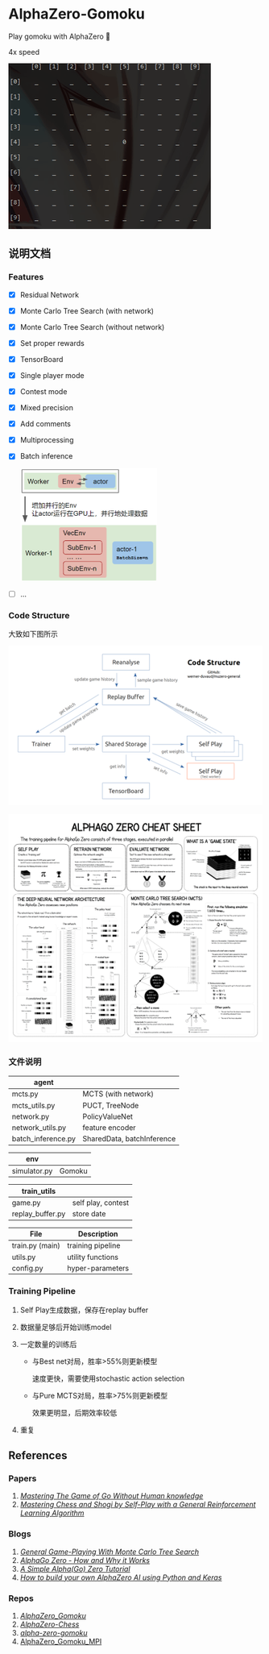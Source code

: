# AlphaZero-Gomoku

Play gomoku with AlphaZero :hugs:

4x speed

![](assets/demo.gif)



## 说明文档

### Features

- [x] Residual Network

- [x] Monte Carlo Tree Search (with network)

- [x] Monte Carlo Tree Search (without network)

- [x] Set proper rewards

- [x] TensorBoard 

- [x] Single player mode

- [x] Contest mode

- [x] Mixed precision

- [x] Add comments

- [x] Multiprocessing

- [x] Batch inference

  <img src="assets/batch_inference.png" style="zoom: 50%;" />

- [ ] ...



### Code Structure

大致如下图所示


![](assets/code-structure.png)

![](assets/alpha_go_zero_cheat_sheet.png)



### 文件说明

| agent              |                            |
| ------------------ | -------------------------- |
| mcts.py            | MCTS (with network)        |
| mcts_utils.py      | PUCT, TreeNode             |
| network.py         | PolicyValueNet             |
| network_utils.py   | feature encoder            |
| batch_inference.py | SharedData, batchInference |

| env          |        |
| ------------ | ------ |
| simulator.py | Gomoku |

| train_utils      |                    |
| ---------------- | ------------------ |
| game.py          | self play, contest |
| replay_buffer.py | store date         |

| File            | Description       |
| --------------- | ----------------- |
| train.py (main) | training pipeline |
| utils.py        | utility functions |
| config.py       | hyper-parameters  |



### Training Pipeline

1. Self Play生成数据，保存在replay buffer

2. 数据量足够后开始训练model

3. 一定数量的训练后

   - 与Best net对局，胜率>55%则更新模型

     速度更快，需要使用stochastic action selection

   - 与Pure MCTS对局，胜率>75%则更新模型

     效果更明显，后期效率较低

4. 重复



## References

### Papers

1. [_Mastering The Game of Go Without Human knowledge_](https://www.nature.com/articles/nature24270.epdf?author_access_token=VJXbVjaSHxFoctQQ4p2k4tRgN0jAjWel9jnR3ZoTv0PVW4gB86EEpGqTRDtpIz-2rmo8-KG06gqVobU5NSCFeHILHcVFUeMsbvwS-lxjqQGg98faovwjxeTUgZAUMnRQ)
2. [_Mastering Chess and Shogi by Self-Play with a General Reinforcement Learning Algorithm_](https://arxiv.org/pdf/1712.01815.pdf)

### Blogs

1. [_General Game-Playing With Monte Carlo Tree Search_](https://medium.com/@quasimik/monte-carlo-tree-search-applied-to-letterpress-34f41c86e238)
2. [_AlphaGo Zero - How and Why it Works_](http://tim.hibal.org/blog/alpha-zero-how-and-why-it-works/)
3. [_A Simple Alpha(Go) Zero Tutorial_](https://web.stanford.edu/~surag/posts/alphazero.html)
4. [_How to build your own AlphaZero AI using Python and Keras_](https://medium.com/applied-data-science/how-to-build-your-own-alphazero-ai-using-python-and-keras-7f664945c188)

### Repos

1. [_AlphaZero_Gomoku_](https://github.com/junxiaosong/AlphaZero_Gomoku)
2. [_AlphaZero-Chess_](https://github.com/DylanSnyder31/AlphaZero-Chess)
3. [_alpha-zero-gomoku_](https://github.com/hijkzzz/alpha-zero-gomoku)
4. [AlphaZero_Gomoku_MPI](https://github.com/initial-h/AlphaZero_Gomoku_MPI)

